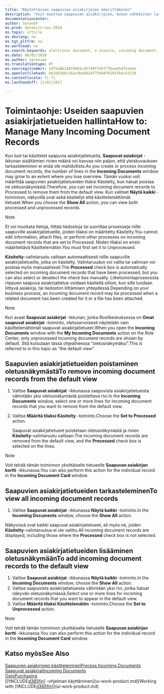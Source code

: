 ```yaml
---
title: "Näytettävien saapuvien asiakirjojen määrittäminen"
description: "Voit muuttaa saapuvien asiakirjojen, kuten sähköisten laskujen oletusnäkymää parantaaksesi käsiteltyjen ja käsittelemättömien tietojen yleisnäkymää."
documentationcenter: 
author: SorenGP
ms.prod: dynamics-nav-2018
ms.topic: article
ms.devlang: na
ms.tgt_pltfrm: na
ms.workload: na
ms.search.keywords: electronic document, e-invoice, incoming document, OCR, ecommerce, document exchange, import invoice
ms.date: 06/02/2016
ms.author: sgroespe
ms.translationtype: HT
ms.sourcegitcommit: 1dfba8b14019991c95f40ffd5f7fbaed5df414eb
ms.openlocfilehash: 662b83bbc36ec9ba0b1df75948f61037b4c43220
ms.contentlocale: fi-fi
ms.lasthandoff: 12/01/2017

---
```

# <a name="how-to-manage-many-incoming-document-records"></a><span data-ttu-id="00ffa-103">Toimintaohje: Useiden saapuvien asiakirjatietueiden hallinta</span><span class="sxs-lookup"><span data-stu-id="00ffa-103">How to: Manage Many Incoming Document Records</span></span>
<span data-ttu-id="00ffa-104">Kun luot tai käsittelet saapuvia asiakirjatietueita, **Saapuvat asiakirjat** -ikkunan sisältämien rivien määrä voi kasvaa niin paljon, että yleiskuvauksen tarkasteleminen ei enää ole mahdollista.</span><span class="sxs-lookup"><span data-stu-id="00ffa-104">As you create or process incoming document records, the number of lines in the **Incoming Documents** window may grow to an extent where you lose overview.</span></span> <span data-ttu-id="00ffa-105">Tämän vuoksi voit määrittää saapuvien asiakirjatietueiden tilaksi Käsitelty, kun haluat poistaa ne oletusnäkymästä.</span><span class="sxs-lookup"><span data-stu-id="00ffa-105">Therefore, you can set incoming document records to Processed to remove them from the default view.</span></span> <span data-ttu-id="00ffa-106">Kun valitset **Näytä kaikki** -toiminnon, näkyvillä ovat sekä käsitellyt että käsittelemättömät tietueet.</span><span class="sxs-lookup"><span data-stu-id="00ffa-106">When you choose the **Show All** action, you can view both processed and unprocessed records.</span></span>

> [!NOTE]  
>   <span data-ttu-id="00ffa-107">Et voi muokata tietoja, liittää tiedostoja tai suorittaa prosesseja niille saapuville asiakirjatietueille, joiden tilaksi on määritetty Käsitelty.</span><span class="sxs-lookup"><span data-stu-id="00ffa-107">You cannot edit information, attach files, or perform other processes on incoming document records that are set to Processed.</span></span> <span data-ttu-id="00ffa-108">Niiden tilaksi on ensin määritettävä Käsittelemätön.</span><span class="sxs-lookup"><span data-stu-id="00ffa-108">You must first set it to Unprocessed.</span></span>

<span data-ttu-id="00ffa-109">**Käsitelty**-valintaruutu valitaan automaattisesti niille saapuville asiakirjatietueille, jotka on käsitelty. Valintaruudun voi valita tai valinnan voi poistaa myös manuaalisesti.</span><span class="sxs-lookup"><span data-stu-id="00ffa-109">The **Processed** check box is automatically selected on incoming document records that have been processed, but you can also select or deselect the check box manually.</span></span> <span data-ttu-id="00ffa-110">Liiketoimintaprosessista riippuen saapuva asiakirjatietue voidaan käsitellä silloin, kun sille luodaan liittyvä asiakirja, tai tiedoston liittämisen yhteydessä.</span><span class="sxs-lookup"><span data-stu-id="00ffa-110">Depending on your business process, an incoming document record may be processed when a related document has been created for it or a file has been attached.</span></span>

> [!NOTE]  
>   <span data-ttu-id="00ffa-111">Kun avaat **Saapuvat asiakirjat** -ikkunan, jonka Roolikeskuksessa on **Omat saapuvat asiakirjat** -toiminto, oletusarvoisesti näytetään vain käsittelemättömät saapuvat asiakirjatietueet.</span><span class="sxs-lookup"><span data-stu-id="00ffa-111">When you open the **Incoming Documents** window with the **My Incoming Documents** action on the Role Center, only unprocessed incoming document records are shown by default.</span></span> <span data-ttu-id="00ffa-112">Sitä kutsutaan tässä ohjeaiheessa "oletusnäkymäksi".</span><span class="sxs-lookup"><span data-stu-id="00ffa-112">This is referred to in this topic as "the default view".</span></span>

## <a name="to-remove-incoming-document-records-from-the-default-view"></a><span data-ttu-id="00ffa-113">Saapuvien asiakirjatietueiden poistaminen oletusnäkymästä</span><span class="sxs-lookup"><span data-stu-id="00ffa-113">To remove incoming document records from the default view</span></span>
1. <span data-ttu-id="00ffa-114">Valitse **Saapuvat asiakirjat** -ikkunassa saapuvista asiakirjatietueista vähintään yksi oletusnäkymästä poistettava rivi.</span><span class="sxs-lookup"><span data-stu-id="00ffa-114">In the **Incoming Documents** window, select one or more lines for incoming document records that you want to remove from the default view.</span></span>
2. <span data-ttu-id="00ffa-115">Valitse **Määritä tilaksi Käsitelty** -toiminto.</span><span class="sxs-lookup"><span data-stu-id="00ffa-115">Choose the **Set to Processed** action.</span></span>

    <span data-ttu-id="00ffa-116">Saapuvat asiakirjatietueet poistetaan oletusnäkymästä ja rivien **Käsitelty**-valintaruutu valitaan.</span><span class="sxs-lookup"><span data-stu-id="00ffa-116">The incoming document records are removed from the default view, and the **Processed** check box is selected on the lines.</span></span>

> [!NOTE]  
>   <span data-ttu-id="00ffa-117">Voit tehdä tämän toiminnon yksittäiselle tietueelle **Saapuvan asiakirjan kortti** -ikkunassa.</span><span class="sxs-lookup"><span data-stu-id="00ffa-117">You can also perform this action for the individual record in the **Incoming Document Card** window.</span></span>

## <a name="to-view-all-incoming-document-records"></a><span data-ttu-id="00ffa-118">Saapuvien asiakirjatietueiden tarkasteleminen</span><span class="sxs-lookup"><span data-stu-id="00ffa-118">To view all incoming document records</span></span>
1. <span data-ttu-id="00ffa-119">Valitse **Saapuvat asiakirjat** -ikkunassa **Näytä kaikki** -toiminto.</span><span class="sxs-lookup"><span data-stu-id="00ffa-119">In the **Incoming Documents** window, choose the **Show All** action.</span></span>

<span data-ttu-id="00ffa-120">Näkyvissä ovat kaikki saapuvat asiakirjatietueet, eli myös ne, joiden **Käsitelty**-valintaruutua ei ole valittu.</span><span class="sxs-lookup"><span data-stu-id="00ffa-120">All incoming document records are displayed, including those where the **Processed** check box is not selected.</span></span>

## <a name="to-add-incoming-document-records-to-the-default-view"></a><span data-ttu-id="00ffa-121">Saapuvien asiakirjatietueiden lisääminen oletusnäkymään</span><span class="sxs-lookup"><span data-stu-id="00ffa-121">To add incoming document records to the default view</span></span>
1. <span data-ttu-id="00ffa-122">Valitse **Saapuvat asiakirjat** -ikkunassa **Näytä kaikki** -toiminto.</span><span class="sxs-lookup"><span data-stu-id="00ffa-122">In the **Incoming Documents** window, choose the **Show All** action.</span></span>
2. <span data-ttu-id="00ffa-123">Valitse saapuvista asiakirjatietueista vähintään yksi rivi, jonka haluat näkyvän oletusnäkymässä.</span><span class="sxs-lookup"><span data-stu-id="00ffa-123">Select one or more lines for incoming document records that you want to appear in the default view.</span></span>
3. <span data-ttu-id="00ffa-124">Valitse **Määritä tilaksi Käsittelemätön** -toiminto.</span><span class="sxs-lookup"><span data-stu-id="00ffa-124">Choose the **Set to Unprocessed** action.</span></span>  

> [!NOTE]  
>   <span data-ttu-id="00ffa-125">Voit tehdä tämän toiminnon yksittäiselle tietueelle **Saapuvan asiakirjan kortti** -ikkunassa.</span><span class="sxs-lookup"><span data-stu-id="00ffa-125">You can also perform this action for the individual record in the **Incoming Document Card** window.</span></span>

## <a name="see-also"></a><span data-ttu-id="00ffa-126">Katso myös</span><span class="sxs-lookup"><span data-stu-id="00ffa-126">See Also</span></span>
[<span data-ttu-id="00ffa-127">Saapuvien asiakirjojen käsitteleminen</span><span class="sxs-lookup"><span data-stu-id="00ffa-127">Process Incoming Documents</span></span>](across-process-income-documents.md)  
[<span data-ttu-id="00ffa-128">Saapuvat asiakirjat</span><span class="sxs-lookup"><span data-stu-id="00ffa-128">Incoming Documents</span></span>](across-income-documents.md)  
[<span data-ttu-id="00ffa-129">Osto</span><span class="sxs-lookup"><span data-stu-id="00ffa-129">Purchasing</span></span>](purchasing-manage-purchasing.md)  
<span data-ttu-id="00ffa-130">[[!INCLUDE[d365fin](includes/d365fin_md.md)] -ohjelman käyttäminen](ui-work-product.md)</span><span class="sxs-lookup"><span data-stu-id="00ffa-130">[Working with [!INCLUDE[d365fin](includes/d365fin_md.md)]](ui-work-product.md)</span></span>

